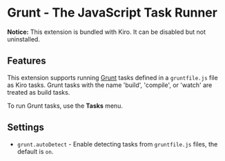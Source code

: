 # Grunt - The JavaScript Task Runner

**Notice:** This extension is bundled with Kiro. It can be disabled but not uninstalled.

## Features

This extension supports running [Grunt](https://gruntjs.com/) tasks defined in a `gruntfile.js` file as Kiro tasks. Grunt tasks with the name 'build', 'compile', or 'watch' are treated as build tasks.

To run Grunt tasks, use the **Tasks** menu.

## Settings

- `grunt.autoDetect` - Enable detecting tasks from `gruntfile.js` files, the default is `on`.
